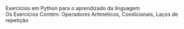 Exercícios em Python para o aprendizado da linguagem<br>
Os Exercícios Contém: Operadores Aritméticos, Condicionais, Laços de repetição
